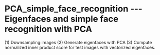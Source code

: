 # PCA_simple_face_recognition --- Eigenfaces and simple face recognition with PCA
(1) Downsampling images
(2) Generate eigenfaces with PCA
(3) Compute normalized inner product score for test images with vectorized eigenfaces.
